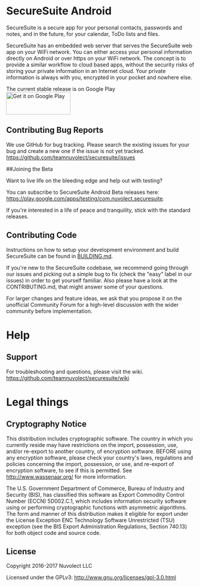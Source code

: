 # SecureSuite Android

SecureSuite is a secure app for your personal contacts, passwords and notes, and in the future, for your calendar, ToDo lists and files.  

SecureSuite has an embedded web server that serves the SecureSuite web app on your WiFi network. 
You can either access your personal information directly on Android or over https on your WiFi network.
The concept is to provide a similar workflow to cloud based apps, without the security risks of storing your private information
in an Internet cloud.
Your private information is always with you, encrypted in your pocket and nowhere else.

The current stable release is on Google Play  
<a href='https://play.google.com/store/apps/details?id=com.nuvolect.securesuite&pcampaignid=MKT-Other-global-all-co-prtnr-py-PartBadge-Mar2515-1'>
<img alt='Get it on Google Play' src='https://play.google.com/intl/en_us/badges/images/generic/en_badge_web_generic.png' 
width="172" height="60" /></a>

## Contributing Bug Reports
We use GitHub for bug tracking. Please search the existing issues for your bug and create a new one if the issue is not yet tracked.
<https://github.com/teamnuvolect/securesuite/issues>

##Joining the Beta  

Want to live life on the bleeding edge and help out with testing?

You can subscribe to SecureSuite Android Beta releases here: <https://play.google.com/apps/testing/com.nuvolect.securesuite>.  

If you're interested in a life of peace and tranquility, stick with the standard releases.  

## Contributing Code  

Instructions on how to setup your development environment and build SecureSuite can be found in 
[BUILDING.md](/BUILDING.md).

If you're new to the SecureSuite codebase, we recommend going through our issues and picking out a simple bug to fix 
(check the "easy" label in our issues) in order to get yourself familiar. 
Also please have a look at the CONTRIBUTING.md, that might answer some of your questions.

For larger changes and feature ideas, we ask that you propose it on the unofficial Community Forum for a high-level 
discussion with the wider community before implementation.

# Help  

## Support  
For troubleshooting and questions, please visit the wiki.
<https://github.com/teamnuvolect/securesuite/wiki>

# Legal things  

## Cryptography Notice  
This distribution includes cryptographic software. The country in which you currently reside may have restrictions on the import, 
possession, use, and/or re-export to another country, of encryption software. BEFORE using any encryption software, 
please check your country's laws, regulations and policies concerning the import, possession, or use, and re-export of 
encryption software, to see if this is permitted. See http://www.wassenaar.org/ for more information.

The U.S. Government Department of Commerce, Bureau of Industry and Security (BIS), has classified this software as 
Export Commodity Control Number (ECCN) 5D002.C.1, which includes information security software using or performing 
cryptographic functions with asymmetric algorithms. The form and manner of this distribution makes it eligible for 
export under the License Exception ENC Technology Software Unrestricted (TSU) exception 
(see the BIS Export Administration Regulations, Section 740.13) for both object code and source code.

## License 

Copyright 2016-2017 Nuvolect LLC

Licensed under the GPLv3: <http://www.gnu.org/licenses/gpl-3.0.html>
